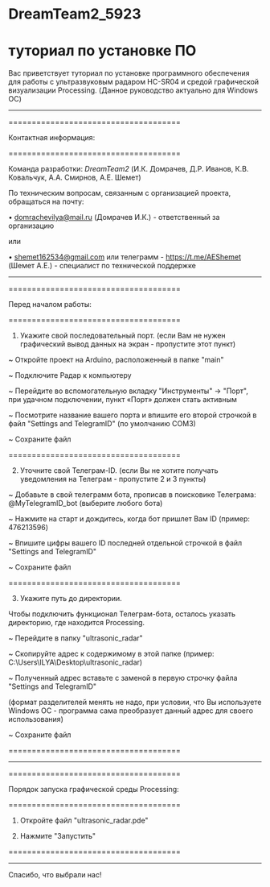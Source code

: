 # DreamTeam2_5923
# туториал по установке ПО

Вас приветствует туториал по установке программного обеспечения для работы с ультразвуковым радаром HC-SR04 и средой графической визуализации Processing.
(Данное руководство актуально для Windows ОС)

________________________________________________________________________________________________________________________

=====================================

Контактная информация:

=====================================

Команда разработки: *DreamTeam2* (И.К. Домрачев, Д.Р. Иванов, К.В. Ковальчук, А.А. Смирнов, А.Е. Шемет)

По техническим вопросам, связанным с организацией проекта, обращаться на почту:

•	domrachevilya@mail.ru (Домрачев И.К.) - ответственный за организацию

или

•	shemet162534@gmail.com или телеграмм - https://t.me/AEShemet (Шемет А.Е.) - специалист по технической поддержке
________________________________________________________________________________________________________________________

=====================================

Перед началом работы:

=====================================

1. Укажите свой последовательный порт. (если Вам не нужен графический вывод данных на экран - пропустите этот пункт)

~ Откройте проект на Arduino, расположенный в папке "main"

~ Подключите Радар к компьютеру

~ Перейдите во вспомогательную вкладку "Инструменты" -> "Порт", при удачном подключении, пункт «Порт» должен стать активным

~ Посмотрите название вашего порта и впишите его второй строчкой в файл "Settings and TelegramID" (по умолчанию COM3)

~ Сохраните файл

=====================================

2. Уточните свой Телеграм-ID. (если Вы не хотите получать уведомления на Телеграм - пропустите 2 и 3 пункты)

~ Добавьте в свой телеграмм бота, прописав в поисковике Телеграма: @MyTelegramID_bot (выберите любого бота)

~ Нажмите на старт и дождитесь, когда бот пришлет Вам ID (пример: 476213596)

~ Впишите цифры вашего ID последней отдельной строчкой в файл "Settings and TelegramID"

~ Сохраните файл

=====================================

3. Укажите путь до директории.

Чтобы подключить функционал Телеграм-бота, осталось указать директорию, где находится Processing.

~ Перейдите в папку "ultrasonic_radar"

~ Скопируйте адрес к содержимому в этой папке (пример: C:\Users\ILYA\Desktop\ultrasonic_radar)

~ Полученный адрес вставьте с заменой в первую строчку файла "Settings and TelegramID"

(формат разделителей менять не надо, при условии, что Вы используете Windows ОС - программа сама преобразует данный адрес для своего использования)

~ Сохраните файл

=====================================
________________________________________________________________________________________________________________________

=====================================

Порядок запуска графической среды Processing:

=====================================

1. Откройте файл "ultrasonic_radar.pde"

2. Нажмите "Запустить"

=====================================
________________________________________________________________________________________________________________________

Спасибо, что выбрали нас!

